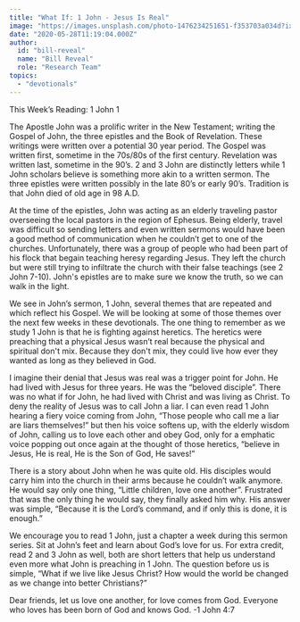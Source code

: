 ```yaml
---
title: "What If: 1 John - Jesus Is Real"
image: "https://images.unsplash.com/photo-1476234251651-f353703a034d?ixlib=rb-1.2.1&q=85&fm=jpg&crop=entropy&cs=srgb&ixid=eyJhcHBfaWQiOjk2NjF9"
date: "2020-05-28T11:19:04.000Z"
author:
  id: "bill-reveal"
  name: "Bill Reveal"
  role: "Research Team"
topics:
  - "devotionals"
---
```

This Week’s Reading: 1 John 1

The Apostle John was a prolific writer in the New Testament; writing the Gospel of John, the three epistles and the Book of Revelation. These writings were written over a potential 30 year period. The Gospel was written first, sometime in the 70s/80s of the first century. Revelation was written last, sometime in the 90’s. 2 and 3 John are distinctly letters while 1 John scholars believe is something more akin to a written sermon. The three epistles were written possibly in the late 80’s or early 90’s. Tradition is that John died of old age in 98 A.D.

At the time of the epistles, John was acting as an elderly traveling pastor overseeing the local pastors in the region of Ephesus. Being elderly, travel was difficult so sending letters and even written sermons would have been a good method of communication when he couldn’t get to one of the churches. Unfortunately, there was a group of people who had been part of his flock that begain teaching heresy regarding Jesus. They left the church but were still trying to infiltrate the church with their false teachings (see 2 John 7-10). John's epistles are to make sure we know the truth, so we can walk in the light.

We see in John’s sermon, 1 John, several themes that are repeated and which reflect his Gospel. We will be looking at some of those themes over the next few weeks in these devotionals. The one thing to remember as we study 1 John is that he is fighting against heretics. The heretics were preaching that a physical Jesus wasn’t real because the physical and spiritual don't mix. Because they don't mix, they could live how ever they wanted as long as they believed in God.

I imagine their denial that Jesus was real was a trigger point for John. He had lived with Jesus for three years. He was the “beloved disciple”. There was no what if for John, he had lived with Christ and was living as Christ. To deny the reality of Jesus was to call John a liar. I can even read 1 John hearing a fiery voice coming from John, “Those people who call me a liar are liars themselves!” but then his voice softens up, with the elderly wisdom of John, calling us to love each other and obey God, only for a emphatic voice popping out once again at the thought of those heretics, “believe in Jesus, He is real, He is the Son of God, He saves!”

There is a story about John when he was quite old. His disciples would carry him into the church in their arms because he couldn’t walk anymore. He would say only one thing, “Little children, love one another”. Frustrated that was the only thing he would say, they finally asked him why. His answer was simple, “Because it is the Lord’s command, and if only this is done, it is enough.”

We encourage you to read 1 John, just a chapter a week during this sermon series. Sit at John’s feet and learn about God’s love for us. For extra credit, read 2 and 3 John as well, both are short letters that help us understand even more what John is preaching in 1 John. The question before us is simple, “What if we live like Jesus Christ? How would the world be changed as we change into better Christians?”

Dear friends, let us love one another, for love comes from God. Everyone who loves has been born of God and knows God. -1 John 4:7